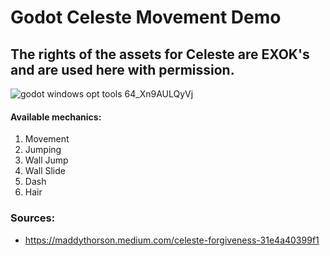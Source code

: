 # Godot Celeste Movement Demo
## The rights of the assets for Celeste are EXOK's and are used here with permission.
![godot windows opt tools 64_Xn9AULQyVj](https://github.com/Eneskp3441/Godot-Celeste-Movement-Demo/assets/100702845/67b043cc-dec9-47fd-a766-650ac36e4cb1)
#### Available mechanics:
1. Movement
2. Jumping
3. Wall Jump
4. Wall Slide
5. Dash
6. Hair
### Sources:
- https://maddythorson.medium.com/celeste-forgiveness-31e4a40399f1
